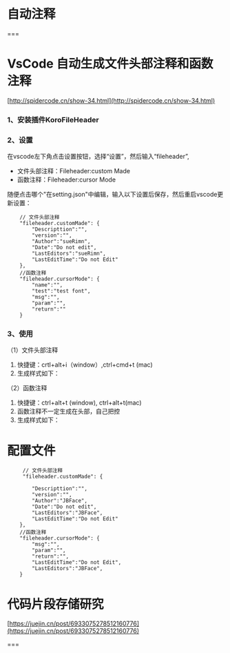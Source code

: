 <!--
 * @Descripttion: 
 * @version: 
 * @Author: JBFace
 * @Date: 2022-01-21 11:55:58
 * @LastEditors: JBFace
 * @LastEditTime: 2022-01-21 11:55:58
-->
# 自动注释

  

===

**VsCode 自动生成文件头部注释和函数注释**
==========================

[http://spidercode.cn/show-34.html](http://spidercode.cn/show-34.html)

### 1、安装插件KoroFileHeader

  

### 2、设置

  

在vscode左下角点击设置按钮，选择“设置”，然后输入“fileheader”,

  

*   文件头部注释：Fileheader:custom Made
*   函数注释：Fileheader:cursor Mode

随便点击哪个"在setting.json"中编辑，输入以下设置后保存，然后重启vscode更新设置：

  

```
    // 文件头部注释
    "fileheader.customMade": {
        "Descripttion":"",
        "version":"",
        "Author":"sueRimn",
        "Date":"Do not edit",
        "LastEditors":"sueRimn",
        "LastEditTime":"Do not Edit"
    },
    //函数注释
    "fileheader.cursorMode": {
        "name":"",
        "test":"test font",
        "msg":"",
        "param":"",
        "return":""
    }
```

### 3、使用

（1）文件头部注释

1.  快捷键：crtl+alt+i（window）,ctrl+cmd+t (mac)
2.  生成样式如下：

  

（2）函数注释

1.  快捷键：ctrl+alt+t (window), ctrl+alt+t(mac)
2.  函数注释不一定生成在头部，自己把控
3.  生成样式如下：

  

配置文件
====

```
     // 文件头部注释
     "fileheader.customMade": {
         
        "Descripttion":"",
        "version":"",
        "Author":"JBFace",
        "Date":"Do not edit",
        "LastEditors":"JBFace",
        "LastEditTime":"Do not Edit"
    },
    //函数注释
    "fileheader.cursorMode": {
        "msg":"",
        "param":"",
        "return":"",
        "LastEditTime":"Do not Edit",
        "LastEditors":"JBFace",
    }
```

# 代码片段存储研究

[https://juejin.cn/post/6933075278512160776](https://juejin.cn/post/6933075278512160776)

  

===
